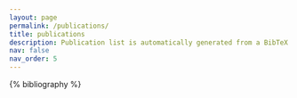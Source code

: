 ```yaml
---
layout: page
permalink: /publications/
title: publications
description: Publication list is automatically generated from a BibTeX file. 
nav: false
nav_order: 5
---
```


<!-- _pages/publications.md -->
<div class="publications">

{% bibliography %}

</div>
